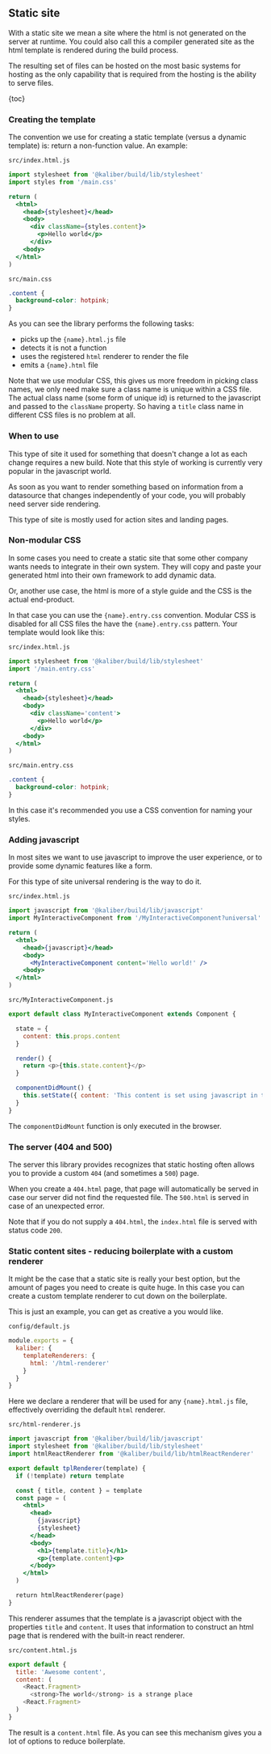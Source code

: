 ## Static site

With a static site we mean a site where the html is not generated on the server at runtime. You
could also call this a compiler generated site as the html template is rendered during the build
process.

The resulting set of files can be hosted on the most basic systems for hosting as the only
capability that is required from the hosting is the ability to serve files.

{toc}

### Creating the template

The convention we use for creating a static template (versus a dynamic template) is: return a
non-function value. An example:

`src/index.html.js`
```jsx
import stylesheet from '@kaliber/build/lib/stylesheet'
import styles from '/main.css'

return (
  <html>
    <head>{stylesheet}</head>
    <body>
      <div className={styles.content}>
        <p>Hello world</p>
      </div>
    <body>
  </html>
)
```

`src/main.css`
```css
.content {
  background-color: hotpink;
}
```

As you can see the library performs the following tasks:
- picks up the `{name}.html.js` file
- detects it is not a function
- uses the registered `html` renderer to render the file
- emits a `{name}.html` file

Note that we use modular CSS, this gives us more freedom in picking class names, we only need make
sure a class name is unique within a CSS file. The actual class name (some form of unique id) is
returned to the javascript and passed to the `className` property. So having a `title` class name
in different CSS files is no problem at all.

### When to use

This type of site it used for something that doesn't change a lot as each change requires a new
build. Note that this style of working is currently very popular in the javascript world.

As soon as you want to render something based on information from a datasource that changes
independently of your code, you will probably need server side rendering.

This type of site is mostly used for action sites and landing pages.

### Non-modular CSS

In some cases you need to create a static site that some other company wants needs to integrate in
their own system. They will copy and paste your generated html into their own framework to add
dynamic data.

Or, another use case, the html is more of a style guide and the CSS is the actual end-product.

In that case you can use the `{name}.entry.css` convention. Modular CSS is disabled for all CSS
files the have the `{name}.entry.css` pattern. Your template would look like this:

`src/index.html.js`
```jsx
import stylesheet from '@kaliber/build/lib/stylesheet'
import '/main.entry.css'

return (
  <html>
    <head>{stylesheet}</head>
    <body>
      <div className='content'>
        <p>Hello world</p>
      </div>
    <body>
  </html>
)
```

`src/main.entry.css`
```css
.content {
  background-color: hotpink;
}
```

In this case it's recommended you use a CSS convention for naming your styles.

### Adding javascript

In most sites we want to use javascript to improve the user experience, or to provide some dynamic
features like a form.

For this type of site universal rendering is the way to do it.

`src/index.html.js`
```jsx
import javascript from '@kaliber/build/lib/javascript'
import MyInteractiveComponent from '/MyInteractiveComponent?universal'

return (
  <html>
    <head>{javascript}</head>
    <body>
      <MyInteractiveComponent content='Hello world!' />
    <body>
  </html>
)
```

`src/MyInteractiveComponent.js`
```js
export default class MyInteractiveComponent extends Component {

  state = {
    content: this.props.content
  }

  render() {
    return <p>{this.state.content}</p>
  }

  componentDidMount() {
    this.setState({ content: 'This content is set using javascript in the browser' })
  }
}
```

The `componentDidMount` function is only executed in the browser.

### The server (404 and 500)

The server this library provides recognizes that static hosting often allows you to provide a custom
`404` (and sometimes a `500`) page.

When you create a `404.html` page, that page will automatically be served in case our server did not
find the requested file. The `500.html` is served in case of an unexpected error.

Note that if you do not supply a `404.html`, the `index.html` file is served with status code `200`.

### Static content sites - reducing boilerplate with a custom renderer

It might be the case that a static site is really your best option, but the amount of pages you need
to create is quite huge. In this case you can create a custom template renderer to cut down on the
boilerplate.

This is just an example, you can get as creative a you would like.

`config/default.js`
```js
module.exports = {
  kaliber: {
    templateRenderers: {
      html: '/html-renderer'
    }
  }
}
```

Here we declare a renderer that will be used for any `{name}.html.js` file, effectively overriding
the default `html` renderer.

`src/html-renderer.js`
```jsx
import javascript from '@kaliber/build/lib/javascript'
import stylesheet from '@kaliber/build/lib/stylesheet'
import htmlReactRenderer from '@kaliber/build/lib/htmlReactRenderer'

export default tplRenderer(template) {
  if (!template) return template

  const { title, content } = template
  const page = (
    <html>
      <head>
        {javascript}
        {stylesheet}
      </head>
      <body>
        <h1>{template.title}</h1>
        <p>{template.content}<p>
      </body>
    </html>
  )

  return htmlReactRenderer(page)
}
```

This renderer assumes that the template is a javascript object with the properties `title` and
`content`. It uses that information to construct an html page that is rendered with the built-in
react renderer.

`src/content.html.js`
```js
export default {
  title: 'Awesome content',
  content: (
    <React.Fragment>
      <strong>The world</strong> is a strange place
    <React.Fragment>
  )
}
```

The result is a `content.html` file. As you can see this mechanism gives you a lot of options to
reduce boilerplate.
